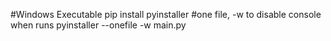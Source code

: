 #Windows Executable
pip install pyinstaller
#one file, -w to disable console when runs
pyinstaller --onefile -w main.py